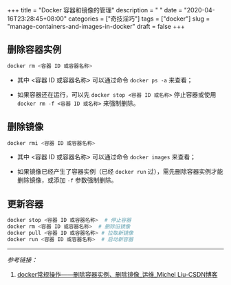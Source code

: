+++
title = "Docker 容器和镜像的管理"
description = " "
date = "2020-04-16T23:28:45+08:00"
categories = ["奇技淫巧"]
tags = ["docker"]
slug = "manage-containers-and-images-in-docker"
draft = false
+++

## 删除容器实例

```bash
docker rm <容器 ID 或容器名称>
```

* 其中 <容器 ID 或容器名称> 可以通过命令 `docker ps -a` 来查看；

* 如果容器还在运行，可以先 `docker stop <容器 ID 或名称>` 停止容器或使用 `docker rm -f <容器 ID 或名称>` 来强制删除。

## 删除镜像

```bash
docker rmi <容器 ID 或容器名称>
```

* 其中 <容器 ID 或容器名称> 可以通过命令 `docker images` 来查看；

* 如果镜像已经产生了容器实例（已经 `docker run` 过），需先删除容器实例才能删除镜像，或添加 `-f` 参数强制删除。

## 更新容器

```bash
docker stop <容器 ID 或容器名称>  # 停止容器
docker rm <容器 ID 或容器名称>  # 删除旧镜像
docker pull <容器 ID 或容器名称> # 拉取新镜像
docker run <容器 ID 或容器名称>  # 启动新容器
```

---

*参考链接：*

1. [docker常规操作——删除容器实例、删除镜像_运维_Michel Liu-CSDN博客](https://blog.csdn.net/Michel4Liu/article/details/80890661)